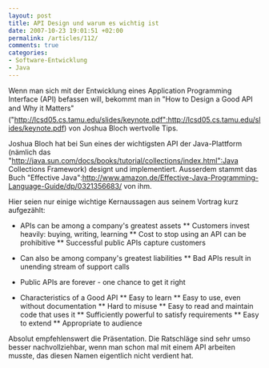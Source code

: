 ```yaml
--- 
layout: post
title: API Design und warum es wichtig ist
date: 2007-10-23 19:01:51 +02:00
permalink: /articles/112/
comments: true
categories: 
- Software-Entwicklung
- Java
---
```

Wenn man sich mit der Entwicklung eines Application Programming Interface (API) befassen will, bekommt man in "How to Design a Good
API and Why it Matters"  ("http://lcsd05.cs.tamu.edu/slides/keynote.pdf":http://lcsd05.cs.tamu.edu/slides/keynote.pdf) von Joshua Bloch wertvolle Tips. 

Joshua Bloch hat bei Sun eines der wichtigsten API der Java-Plattform (nämlich das "http://java.sun.com/docs/books/tutorial/collections/index.html":Java Collections Framework) designt und implementiert. Ausserdem stammt das Buch "Effective Java":http://www.amazon.de/Effective-Java-Programming-Language-Guide/dp/0321356683/ von ihm.

Hier seien nur einige wichtige Kernaussagen aus seinem Vortrag kurz aufgezählt:

* APIs can be among a company's greatest assets
** Customers invest heavily: buying, writing, learning
** Cost to stop using an API can be prohibitive
** Successful public APIs capture customers

* Can also be among company's greatest liabilities
** Bad APIs result in unending stream of support calls

* Public APIs are forever - one chance to get it right

* Characteristics of a Good API
** Easy to learn
** Easy to use, even without documentation
** Hard to misuse
** Easy to read and maintain code that uses it
** Sufficiently powerful to satisfy requirements
** Easy to extend
** Appropriate to audience

Absolut empfehlenswert die Präsentation. Die Ratschläge sind sehr umso besser nachvollziehbar, wenn man schon mal mit einem API arbeiten musste, das diesen Namen eigentlich nicht verdient hat.
